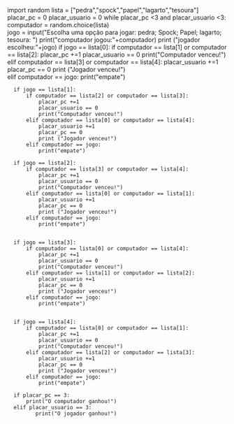 import random
lista = ["pedra","spock","papel","lagarto","tesoura"]
placar_pc = 0
placar_usuario = 0
while placar_pc <3 and placar_usuario <3: 
      computador = random.choice(lista)    
      jogo = input("Escolha uma opção para jogar: pedra; Spock; Papel; lagarto; tesoura:  ")
      print("computador jogou:"+computador)
      print ("jogador escolheu:"+jogo) 
      if jogo == lista[0]:
          if computador == lista[1] or computador == lista[2]:
              placar_pc +=1
              placar_usuario == 0
              print("Computador venceu!")
          elif computador == lista[3] or computador == lista[4]:
              placar_usuario +=1
              placar_pc == 0
              print ("Jogador venceu!")    
          elif computador == jogo: 
              print("empate")
         
 
      if jogo == lista[1]:
          if computador == lista[2] or computador == lista[3]:
              placar_pc +=1
              placar_usuario == 0
              print("Computador venceu!")
          elif computador == lista[0] or computador == lista[4]:
              placar_usuario +=1
              placar_pc == 0
              print ("Jogador venceu!")    
          elif computador == jogo: 
              print("empate")
         
      if jogo == lista[2]:
          if computador == lista[3] or computador == lista[4]:
              placar_pc +=1
              placar_usuario == 0
              print("Computador venceu!")
          elif computador == lista[0] or computador == lista[1]:
              placar_usuario +=1
              placar_pc == 0
              print ("Jogador venceu!")    
          elif computador == jogo: 
              print("empate")
          
        
      if jogo == lista[3]:
          if computador == lista[0] or computador == lista[4]:
              placar_pc +=1
              placar_usuario == 0
              print("Computador venceu!")
          elif computador == lista[1] or computador == lista[2]:
              placar_usuario +=1
              placar_pc == 0
              print ("Jogador venceu!")    
          elif computador == jogo: 
              print("empate")
             
        
      if jogo == lista[4]:
          if computador == lista[0] or computador == lista[1]:
              placar_pc +=1
              placar_usuario == 0
              print("Computador venceu!")
          elif computador == lista[2] or computador == lista[3]: 
              placar_usuario +=1
              placar_pc == 0
              print ("Jogador venceu!")    
          elif computador == jogo: 
              print("empate")
            
      if placar_pc == 3: 
          print("O computador ganhou!")
      elif placar_usuario == 3:
             print("O jogador ganhou!")  

